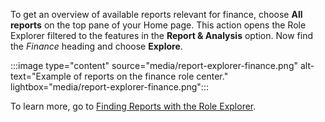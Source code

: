 To get an overview of available reports relevant for finance, choose **All reports** on the top pane of your Home page. This action opens the Role Explorer filtered to the features in the **Report & Analysis** option. Now find the *Finance* heading and choose **Explore**.

:::image type="content" source="media/report-explorer-finance.png" alt-text="Example of reports on the finance role center." lightbox="media/report-explorer-finance.png":::

To learn more, go to [Finding Reports with the Role Explorer](ui-role-explorer.md). 